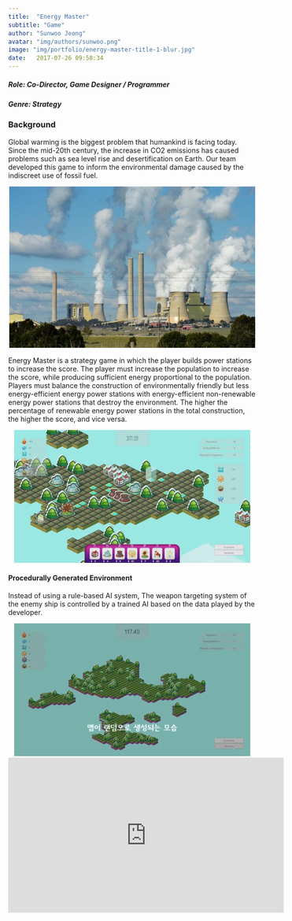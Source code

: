 ```yaml
---
title:  "Energy Master"
subtitle: "Game"
author: "Sunwoo Jeong"
avatar: "img/authors/sunwoo.png"
image: "img/portfolio/energy-master-title-1-blur.jpg"
date:   2017-07-26 09:58:34
---
```


##### Role: Co-Director, Game Designer / Programmer
##### Genre: Strategy

### Background

Global warming is the biggest problem that humankind is facing today. Since the mid-20th century, the increase in CO2 emissions has caused problems such as sea level rise and desertification on Earth. Our team developed this game to inform the environmental damage caused by the indiscreet use of fossil fuel.

<center> <img src="/img/fossil-fuel.jpg"/> </center>

Energy Master is a strategy game in which the player builds power stations to increase the score. The player must increase the population to increase the score, while producing sufficient energy proportional to the population. Players must balance the construction of environmentally friendly but less energy-efficient energy power stations with energy-efficient non-renewable energy power stations that destroy the environment. The higher the percentage of renewable energy power stations in the total construction, the higher the score, and vice versa.

<center> <img src="/img/portfolio/em-construction.gif"/> </center>

#### Procedurally Generated Environment
Instead of using a rule-based AI system, The weapon targeting system of the enemy ship is controlled by a trained AI based on the data played by the developer.

<center> <img src="/img/portfolio/em-generation.gif"/> </center>

<center>
<iframe width="560" height="315" src="https://www.youtube.com/embed/N0p7SaJaXVc" frameborder="0" allow="accelerometer; autoplay; encrypted-media; gyroscope; picture-in-picture" allowfullscreen></iframe>
</center>
